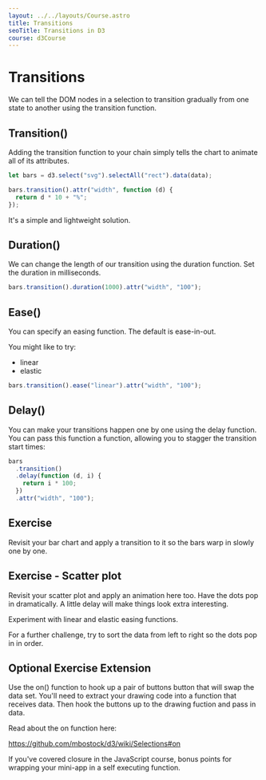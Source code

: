 ```yaml
---
layout: ../../layouts/Course.astro
title: Transitions
seoTitle: Transitions in D3
course: d3Course
---
```


# Transitions

We can tell the DOM nodes in a selection to transition gradually from one state to another using the transition function.

## Transition()

Adding the transition function to your chain simply tells the chart to animate all of its attributes.

```js
let bars = d3.select("svg").selectAll("rect").data(data);

bars.transition().attr("width", function (d) {
  return d * 10 + "%";
});
```

It's a simple and lightweight solution.

## Duration()

We can change the length of our transition using the duration function. Set the duration in milliseconds.

```js
bars.transition().duration(1000).attr("width", "100");
```

## Ease()

You can specify an easing function. The default is ease-in-out.

You might like to try:

- linear
- elastic

```js
bars.transition().ease("linear").attr("width", "100");
```

## Delay()

You can make your transitions happen one by one using the delay function. You can pass this function a function, allowing you to stagger the transition start times:

```js
bars
  .transition()
  .delay(function (d, i) {
    return i * 100;
  })
  .attr("width", "100");
```

## Exercise

Revisit your bar chart and apply a transition to it so the bars warp in slowly one by one.

## Exercise - Scatter plot

Revisit your scatter plot and apply an animation here too. Have the dots pop in dramatically. A little delay will make things look extra interesting.

Experiment with linear and elastic easing functions.

For a further challenge, try to sort the data from left to right so the dots pop in in order.

## Optional Exercise Extension

Use the on() function to hook up a pair of buttons button that will swap the data set. You'll need to extract your drawing code into a function that receives data. Then hook the buttons up to the drawing fuction and pass in data.

Read about the on function here:

<https://github.com/mbostock/d3/wiki/Selections#on>

If you've covered closure in the JavaScript course, bonus points for wrapping your mini-app in a self executing function.
